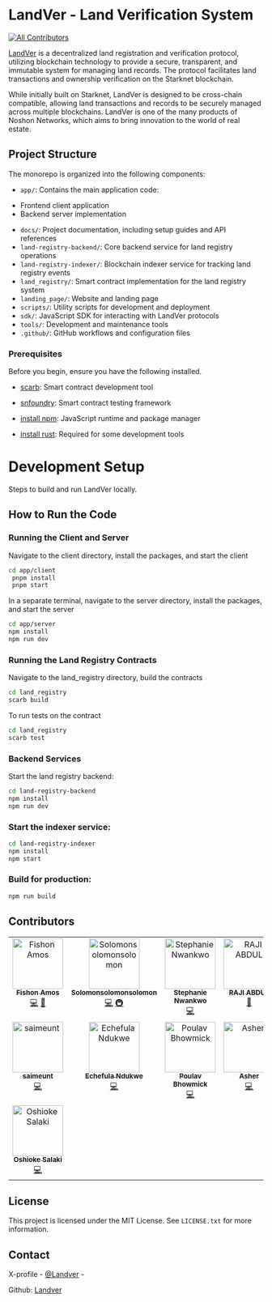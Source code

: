 # LandVer - Land Verification System

<!-- ALL-CONTRIBUTORS-BADGE:START - Do not remove or modify this section -->
[![All Contributors](https://img.shields.io/badge/all_contributors-15-orange.svg?style=flat-square)](https://github.com/NoshonNetworks/landver/graphs/contributors)
<!-- ALL-CONTRIBUTORS-BADGE:END -->

[LandVer](https://landver.net/) is a decentralized land registration and verification protocol, utilizing blockchain technology to provide a secure, transparent, and immutable system for managing land records. The protocol facilitates land transactions and ownership verification on the Starknet blockchain.

While initially built on Starknet, LandVer is designed to be cross-chain compatible, allowing land transactions and records to be securely managed across multiple blockchains. LandVer is one of the many products of Noshon Networks, which aims to bring innovation to the world of real estate.

## Project Structure

The monorepo is organized into the following components:

- `app/`: Contains the main application code:

* Frontend client application
* Backend server implementation

- `docs/`: Project documentation, including setup guides and API references
- `land-registry-backend/`: Core backend service for land registry operations
- `land-registry-indexer/`: Blockchain indexer service for tracking land registry events
- `land_registry/`: Smart contract implementation for the land registry system
- `landing_page/`: Website and landing page
- `scripts/`: Utility scripts for development and deployment
- `sdk/`: JavaScript SDK for interacting with LandVer protocols
- `tools/`: Development and maintenance tools
- `.github/`: GitHub workflows and configuration files


### Prerequisites

Before you begin, ensure you have the following installed. 

- [scarb](https://docs.swmansion.com/scarb/docs.html): Smart contract development tool

- [snfoundry](https://book.getfoundry.sh/getting-started/installation): Smart contract testing framework
- [install npm](https://docs.npmjs.com/downloading-and-installing-node-js-and-npm): JavaScript runtime and package manager
- [install rust](https://www.rust-lang.org/tools/install): Required for some development tools


# Development Setup
 
Steps to build and run LandVer locally.

## How to Run the Code

### Running the Client and Server

 Navigate to the client directory, install the packages, and start the client
```bash 
cd app/client
 pnpm install 
 pnpm start
```
 In a separate terminal, navigate to the server directory, install the packages, and start the server

```bash
cd app/server
npm install
npm run dev
```


### Running the Land Registry Contracts

 Navigate to the land_registry directory, build the contracts

```bash
cd land_registry
scarb build
```
 To run tests on the contract

```bash
cd land_registry
scarb test
```

### Backend Services

Start the land registry backend:

```bash
cd land-registry-backend
npm install
npm run dev
```

### Start the indexer service:

```bash
cd land-registry-indexer
npm install
npm start
```

### Build for production:

```bash
npm run build
```

## Contributors
<!-- ALL-CONTRIBUTORS-LIST:START - Do not remove or modify this section -->
<!-- prettier-ignore-start -->
<!-- markdownlint-disable -->
<table>
  <tbody>
    <tr>
      <td align="center" valign="top" width="14.28%"><a href="https://fishonsnote.medium.com/"><img src="https://avatars.githubusercontent.com/u/43862685?v=4?s=100" width="100px;" alt="Fishon Amos"/><br /><sub><b>Fishon Amos</b></sub></a><br /><a href="https://github.com/NoshonNetworks/landver/commits?author=fishonamos" title="Code">💻</a> <a href="https://github.com/NoshonNetworks/landver/pulls?q=is%3Apr+reviewed-by%3Afishonamos" title="Reviewed Pull Requests">👀</a></td>
      <td align="center" valign="top" width="14.28%"><a href="https://github.com/Solomonsolomonsolomon"><img src="https://avatars.githubusercontent.com/u/103282647?v=4?s=100" width="100px;" alt="Solomonsolomonsolomon"/><br /><sub><b>Solomonsolomonsolomon</b></sub></a><br /><a href="https://github.com/NoshonNetworks/landver/commits?author=Solomonsolomonsolomon" title="Code">💻</a> <a href="#infra-Solomonsolomonsolomon" title="Infrastructure (Hosting, Build-Tools, etc)">🚇</a></td>
      <td align="center" valign="top" width="14.28%"><a href="https://github.com/GoSTEAN"><img src="https://avatars.githubusercontent.com/u/63151237?v=4?s=100" width="100px;" alt="Stephanie Nwankwo"/><br /><sub><b>Stephanie Nwankwo</b></sub></a><br /><a href="https://github.com/NoshonNetworks/landver/commits?author=GoSTEAN" title="Code">💻</a></td>
      <td align="center" valign="top" width="14.28%"><a href="https://github.com/rajiabdul"><img src="https://avatars.githubusercontent.com/u/119139404?v=4?s=100" width="100px;" alt="RAJI ABDUL"/><br /><sub><b>RAJI ABDUL</b></sub></a><br /><a href="https://github.com/NoshonNetworks/landver/commits?author=rajiabdul" title="Documentation">📖</a></td>
      <td align="center" valign="top" width="14.28%"><a href="https://github.com/manlikeHB"><img src="https://avatars.githubusercontent.com/u/109147010?v=4?s=100" width="100px;" alt="Yusuf Habib"/><br /><sub><b>Yusuf Habib</b></sub></a><br /><a href="https://github.com/NoshonNetworks/landver/commits?author=manlikeHB" title="Code">💻</a></td>
      <td align="center" valign="top" width="14.28%"><a href="https://github.com/Akshola00"><img src="https://avatars.githubusercontent.com/u/114211385?v=4?s=100" width="100px;" alt="Akinshola"/><br /><sub><b>Akinshola</b></sub></a><br /><a href="https://github.com/NoshonNetworks/landver/commits?author=Akshola00" title="Code">💻</a></td>
      <td align="center" valign="top" width="14.28%"><a href="https://github.com/SoarinSkySagar"><img src="https://avatars.githubusercontent.com/u/117727361?v=4?s=100" width="100px;" alt="Sagar Rana"/><br /><sub><b>Sagar Rana</b></sub></a><br /><a href="https://github.com/NoshonNetworks/landver/commits?author=SoarinSkySagar" title="Code">💻</a></td>
    </tr>
    <tr>
      <td align="center" valign="top" width="14.28%"><a href="https://github.com/saimeunt"><img src="https://avatars.githubusercontent.com/u/5597359?v=4?s=100" width="100px;" alt="saimeunt"/><br /><sub><b>saimeunt</b></sub></a><br /><a href="https://github.com/NoshonNetworks/landver/commits?author=saimeunt" title="Code">💻</a></td>
      <td align="center" valign="top" width="14.28%"><a href="https://deveche.vercel.app/"><img src="https://avatars.githubusercontent.com/u/111073744?v=4?s=100" width="100px;" alt="Echefula Ndukwe"/><br /><sub><b>Echefula Ndukwe</b></sub></a><br /><a href="https://github.com/NoshonNetworks/landver/commits?author=Eche5" title="Code">💻</a></td>
      <td align="center" valign="top" width="14.28%"><a href="https://poulav.vercel.app"><img src="https://avatars.githubusercontent.com/u/133862694?v=4?s=100" width="100px;" alt="Poulav Bhowmick"/><br /><sub><b>Poulav Bhowmick</b></sub></a><br /><a href="https://github.com/NoshonNetworks/landver/commits?author=PoulavBhowmick03" title="Code">💻</a></td>
      <td align="center" valign="top" width="14.28%"><a href="https://github.com/No-bodyq"><img src="https://avatars.githubusercontent.com/u/141028690?v=4?s=100" width="100px;" alt="Asher"/><br /><sub><b>Asher</b></sub></a><br /><a href="https://github.com/NoshonNetworks/landver/commits?author=No-bodyq" title="Code">💻</a></td>
      <td align="center" valign="top" width="14.28%"><a href="https://github.com/Villarley"><img src="https://avatars.githubusercontent.com/u/115122095?v=4?s=100" width="100px;" alt="Santiago Villarreal Arley"/><br /><sub><b>Santiago Villarreal Arley</b></sub></a><br /><a href="https://github.com/NoshonNetworks/landver/commits?author=Villarley" title="Code">💻</a></td>
      <td align="center" valign="top" width="14.28%"><a href="https://github.com/Otaiki1"><img src="https://avatars.githubusercontent.com/u/38711713?v=4?s=100" width="100px;" alt="Abdulsamad sadiq"/><br /><sub><b>Abdulsamad sadiq</b></sub></a><br /><a href="https://github.com/NoshonNetworks/landver/commits?author=Otaiki1" title="Code">💻</a></td>
      <td align="center" valign="top" width="14.28%"><a href="https://github.com/Calebux"><img src="https://avatars.githubusercontent.com/u/119738245?v=4?s=100" width="100px;" alt="Caleb "/><br /><sub><b>Caleb </b></sub></a><br /><a href="#design-Calebux" title="Design">🎨</a> <a href="https://github.com/NoshonNetworks/landver/commits?author=Calebux" title="Documentation">📖</a></td>
    </tr>
    <tr>
      <td align="center" valign="top" width="14.28%"><a href="https://github.com/Oshioke-Salaki"><img src="https://avatars.githubusercontent.com/u/105825121?v=4?s=100" width="100px;" alt="Oshioke Salaki"/><br /><sub><b>Oshioke Salaki</b></sub></a><br /><a href="https://github.com/NoshonNetworks/landver/commits?author=Oshioke-Salaki" title="Code">💻</a></td>
    </tr>
  </tbody>
</table>

<!-- markdownlint-restore -->
<!-- prettier-ignore-end -->

<!-- ALL-CONTRIBUTORS-LIST:END -->

</a>

## License

This project is licensed under the MIT License. See `LICENSE.txt` for more information.

## Contact

X-profile - [@Landver](https://x.com/landver0) -

Github: [Landver](https://github.com/NoshonNetworks/landver)
